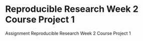 # Reproducible Research Week 2 Course Project 1
 Assignment Reproducible Research Week 2 Course Project 1

